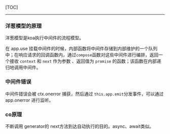 [TOC]

---

### 洋葱模型的原理

洋葱模型是koa执行中间件的流程模型。

在 app.use 挂载中间件的时候，内部函数将中间件存储到内部维护的一个队列中；在响应请求的回调函数内，通过`compose`函数对这些中间件进行编排，返回一个接收 `context` 和 `next` 作为参数 、返回值为 `promise` 的函数；该函数在内部递归地调用中间件。

 ### 中间件错误

中间件错误会被 ctx.onerror 捕获，然后通过 `this.app.emit`分发事件，可以通过 app.onerror 进行监听。



### co原理

不断调用 generator的 next方法到达自动执行的目的。async、await类似。



